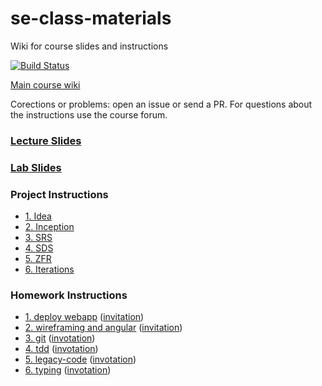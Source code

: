 # se-class-materials
Wiki for course slides and instructions 

[![Build Status](https://travis-ci.com/jce-il/se-class-materials.svg?token=A32fEPgKUvjwnDqzT4qn&branch=master)](https://travis-ci.com/jce-il/se-class-materials)

[Main course wiki](https://github.com/jce-il/se-class/wiki)

Corections or problems: open an issue or send a PR. For questions about the instructions use the course forum.

### [Lecture Slides](lecture/)
### [Lab Slides](lab/)

### Project Instructions
  - [1. Idea](docs/proj1-idea.md)
  - [2. Inception](docs/proj2-inception.md)
  - [3. SRS](docs/proj3-srs.md)
  - [4. SDS](docs/proj4-sds.md)
  - [5. ZFR](docs/proj5-zfr.md)
  - [6. Iterations](docs/proj6-iterations.md)

### Homework Instructions
  - [1. deploy webapp](docs/hw1-deploy-webapp.md) ([invitation](https://classroom.github.com/assignment-invitations/bcd5f121567d52e45feade01e0657519))
  - [2. wireframing and angular](docs/hw2-wireframing-angular.md) ([invitation](https://classroom.github.com/assignment-invitations/38ea127fc93c870742dca2a1338e9b43))
  - [3. git](docs/hw3-git.md) ([invotation](https://classroom.github.com/assignment-invitations/03dc4c8585f5c644d97510be2ba7fec1))
  - [4. tdd](docs/hw4-tdd.md) ([invotation](https://classroom.github.com/assignment-invitations/79ec913529f976d6c1137d2f41d98a19))
  - [5. legacy-code](docs/hw5-legacy.md) ([invotation](https://classroom.github.com/assignment-invitations/979dc51ff4ab57fdbdc6138ce4d8cdeb))
  - [6. typing](docs/hw6-typing.md) ([invotation](https://classroom.github.com/assignment-invitations/4c1b980090f50825d542bc0f04b9794c))
